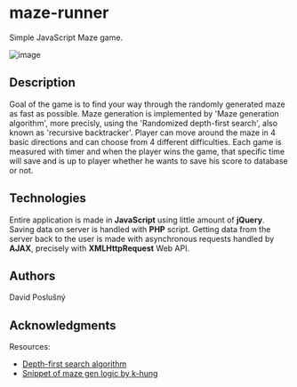 # maze-runner
Simple JavaScript Maze game.

![image](https://user-images.githubusercontent.com/72783924/222011583-99a2a70e-56c3-4bf3-8da9-19d04bd2daf1.png)


## Description

Goal of the game is to find your way through the randomly generated maze as fast as possible. Maze generation is implemented by 'Maze generation algorithm', more precisly, using the 'Randomized depth-first search', also known as 'recursive backtracker'. Player can move around the maze in 4 basic directions and can choose from 4 different difficulties. Each game is measured with timer and when the player wins the game, that specific time will save and is up to player whether he wants to save his score to database or not.

## Technologies

Entire application is made in **JavaScript** using little amount of **jQuery**. Saving data on server is handled with **PHP** script. Getting data from the server back to the user is made with asynchronous requests handled by **AJAX**, precisely with **XMLHttpRequest** Web API.

## Authors

David Poslušný

## Acknowledgments

Resources:
* [Depth-first search algorithm](https://en.wikipedia.org/wiki/Maze_generation_algorithm)
* [Snippet of maze gen logic by k-hung](https://codepen.io/k-hung/pen/eYmQdZq)
